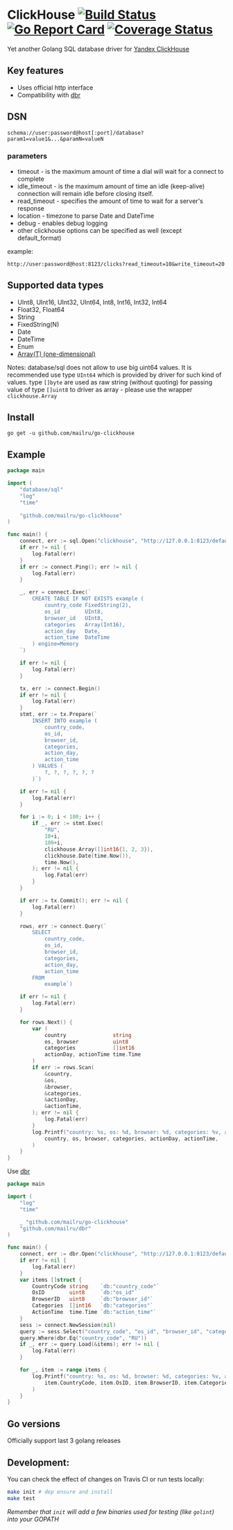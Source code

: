 # ClickHouse [![Build Status](https://travis-ci.org/mailru/go-clickhouse.svg?branch=master)](https://travis-ci.org/mailru/go-clickhouse) [![Go Report Card](https://goreportcard.com/badge/github.com/mailru/go-clickhouse)](https://goreportcard.com/report/github.com/mailru/go-clickhouse) [![Coverage Status](https://coveralls.io/repos/github/mailru/go-clickhouse/badge.svg?branch=master)](https://coveralls.io/github/mailru/go-clickhouse?branch=master)

Yet another Golang SQL database driver for [Yandex ClickHouse](https://clickhouse.yandex/)

## Key features

* Uses official http interface
* Compatibility with [dbr](https://github.com/mailru/dbr)

## DSN
```
schema://user:password@host[:port]/database?param1=value1&...&paramN=valueN
```
### parameters
* timeout - is the maximum amount of time a dial will wait for a connect to complete
* idle_timeout - is the maximum amount of time an idle (keep-alive) connection will remain idle before closing itself.
* read_timeout - specifies the amount of time to wait for a server's response
* location - timezone to parse Date and DateTime
* debug - enables debug logging
* other clickhouse options can be specified as well (except default_format)

example:
```
http://user:password@host:8123/clicks?read_timeout=10&write_timeout=20
```

## Supported data types

* UInt8, UInt16, UInt32, UInt64, Int8, Int16, Int32, Int64
* Float32, Float64
* String
* FixedString(N)
* Date
* DateTime
* Enum
* [Array(T) (one-dimensional)](https://clickhouse.yandex/reference_en.html#Array(T))

Notes:
database/sql does not allow to use big uint64 values.
It is recommended use type `UInt64` which is provided by driver for such kind of values.
type `[]byte` are used as raw string (without quoting)
for passing value of type `[]uint8` to driver as array - please use the wrapper `clickhouse.Array`

## Install
```
go get -u github.com/mailru/go-clickhouse
```

## Example
```go
package main

import (
	"database/sql"
	"log"
	"time"
	
	"github.com/mailru/go-clickhouse"
)

func main() {
	connect, err := sql.Open("clickhouse", "http://127.0.0.1:8123/default")
	if err != nil {
		log.Fatal(err)
	}
	if err := connect.Ping(); err != nil {
		log.Fatal(err)
	}

	_, err = connect.Exec(`
		CREATE TABLE IF NOT EXISTS example (
			country_code FixedString(2),
			os_id        UInt8,
			browser_id   UInt8,
			categories   Array(Int16),
			action_day   Date,
			action_time  DateTime
		) engine=Memory
	`)

	if err != nil {
		log.Fatal(err)
	}

	tx, err := connect.Begin()
	if err != nil {
		log.Fatal(err)
	}
	stmt, err := tx.Prepare(`
		INSERT INTO example (
			country_code,
			os_id,
			browser_id,
			categories,
			action_day,
			action_time
		) VALUES (
			?, ?, ?, ?, ?, ?
		)`)

	if err != nil {
		log.Fatal(err)
	}

	for i := 0; i < 100; i++ {
		if _, err := stmt.Exec(
			"RU",
			10+i,
			100+i,
			clickhouse.Array([]int16{1, 2, 3}),
			clickhouse.Date(time.Now()),
			time.Now(),
		); err != nil {
			log.Fatal(err)
		}
	}

	if err := tx.Commit(); err != nil {
		log.Fatal(err)
	}

	rows, err := connect.Query(`
		SELECT 
			country_code,
			os_id,
			browser_id,
			categories,
			action_day,
			action_time
		FROM
			example`)

	if err != nil {
		log.Fatal(err)
	}

	for rows.Next() {
		var (
			country               string
			os, browser           uint8
			categories            []int16
			actionDay, actionTime time.Time
		)
		if err := rows.Scan(
			&country,
			&os,
			&browser,
			&categories,
			&actionDay,
			&actionTime,
		); err != nil {
			log.Fatal(err)
		}
		log.Printf("country: %s, os: %d, browser: %d, categories: %v, action_day: %s, action_time: %s",
			country, os, browser, categories, actionDay, actionTime,
		)
	}
}
```

Use [dbr](https://github.com/mailru/dbr)

```go
package main

import (
	"log"
	"time"

	_ "github.com/mailru/go-clickhouse"
	"github.com/mailru/dbr"
)

func main() {
	connect, err := dbr.Open("clickhouse", "http://127.0.0.1:8123/default", nil)
	if err != nil {
		log.Fatal(err)
	}
	var items []struct {
		CountryCode string    `db:"country_code"`
		OsID        uint8     `db:"os_id"`
		BrowserID   uint8     `db:"browser_id"`
		Categories  []int16   `db:"categories"`
		ActionTime  time.Time `db:"action_time"`
	}
	sess := connect.NewSession(nil)
	query := sess.Select("country_code", "os_id", "browser_id", "categories", "action_time").From("example")
	query.Where(dbr.Eq("country_code", "RU"))
	if _, err := query.Load(&items); err != nil {
		log.Fatal(err)
	}

	for _, item := range items {
		log.Printf("country: %s, os: %d, browser: %d, categories: %v, action_time: %s",
			item.CountryCode, item.OsID, item.BrowserID, item.Categories, item.ActionTime,
		)
	}
}
```

## Go versions
Officially support last 3 golang releases


## Development:
You can check the effect of changes on Travis CI or run tests locally:

``` bash
make init # dep ensure and install
make test
```

_Remember that `init` will add a few binaries used for testing (like `golint`) into your GOPATH_
